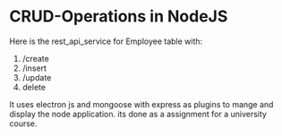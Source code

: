 # CRUD-Operations in NodeJS
Here is the rest_api_service for Employee table with:
1) /create
2) /insert
3) /update
4) delete

It uses electron js and mongoose with express as plugins to mange and display the node application.
its done as a assignment for a university course.
